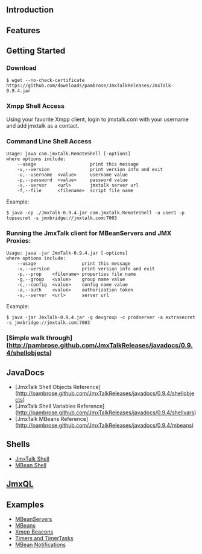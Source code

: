 ## Introduction

## Features

## Getting Started

### Download

	$ wget --no-check-certificate https://github.com/downloads/pambrose/JmxTalkReleases/JmxTalk-0.9.4.jar

### Xmpp Shell Access 

Using your favorite Xmpp client, login to jmxtalk.com with your username and add jmxtalk as a contact.

### Command Line Shell Access

	Usage: java com.jmxtalk.RemoteShell [-options]
	where options include:
		--usage                    print this message
		-v,--version               print version info and exit
		-u,--username  <value>     username value
		-p,--password  <value>     password value
		-s,--server    <url>       jmxtalk server url
		-f,--file      <filename>  script file name

Example:

    $ java -cp ./JmxTalk-0.9.4.jar com.jmxtalk.RemoteShell -u user1 -p topsecret -s jmxbridge://jmxtalk.com:7003

### Running the JmxTalk client for MBeanServers and JMX Proxies:

	Usage: java -jar JmxTalk-0.9.4.jar [-options]
	where options include:
		--usage                 print this message
		-v,--version            print version info and exit
		-p,--prop    <filename> properties file name
		-g,--group   <value>    group name value
		-c,--config  <value>    config name value
		-a,--auth    <value>    authorization token
		-s,--server  <url>      server url

Example:

    $ java -jar JmxTalk-0.9.4.jar -g devgroup -c prodserver -a extrasecret -s jmxbridge://jmxtalk.com:7003

### [Simple walk through] (http://pambrose.github.com/JmxTalkReleases/javadocs/0.9.4/shellobjects)

## JavaDocs 
* [JmxTalk Shell Objects Reference] (http://pambrose.github.com/JmxTalkReleases/javadocs/0.9.4/shellobjects)
* [JmxTalk Shell Variables Reference] (http://pambrose.github.com/JmxTalkReleases/javadocs/0.9.4/shellvars)
* [JmxTalk MBeans Reference] (http://pambrose.github.com/JmxTalkReleases/javadocs/0.9.4/mbeans)

## Shells
* [JmxTalk Shell](https://github.com/pambrose/JmxTalkReleases/wiki/JmxTalk-Shell)
* [MBean Shell](https://github.com/pambrose/JmxTalkReleases/wiki/MBean-Shell)

## [JmxQL](https://github.com/pambrose/JmxTalkReleases/wiki/JmxQL)

## Examples

* [MBeanServers](https://github.com/pambrose/JmxTalkReleases/wiki/MBeanServers)
* [MBeans](https://github.com/pambrose/JmxTalkReleases/wiki/MBeans)
* [Xmpp Beacons](https://github.com/pambrose/JmxTalkReleases/wiki/Beacons)
* [Timers and TimerTasks](https://github.com/pambrose/JmxTalkReleases/wiki/Timers)
* [MBean Notifications](https://github.com/pambrose/JmxTalkReleases/wiki/Notifications)


